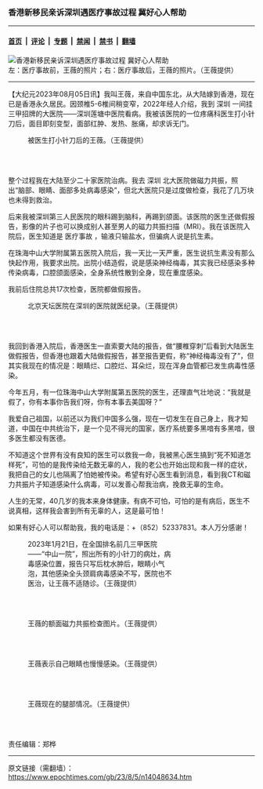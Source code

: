 ### 香港新移民亲诉深圳遇医疗事故过程 冀好心人帮助

---

#### [首页](../../../..?n14048634) &nbsp;|&nbsp; [评论](../../../../../epoch-comment?n14048634) &nbsp;|&nbsp; [专题](../../../../../epoch-special?n14048634) &nbsp;|&nbsp; [禁闻](../../../../../epoch-news?n14048634) &nbsp;|&nbsp; [禁书](../../../../../books?n14048634) &nbsp;|&nbsp; [翻墙](https://github.com/gfw-breaker/nogfw/blob/master/README.md?n14048634)


<div><img alt="香港新移民亲诉深圳遇医疗事故过程 冀好心人帮助" class="attachment-djy_600_400 size-djy_600_400 wp-post-image" src="https://i.epochtimes.com/assets/uploads/2023/08/id14048635-1-600x400.png"/>
<div class="caption">
 左：医疗事故前，王薇的照片；右：医疗事故后，王薇的照片。（王薇提供）
</div></div><hr/><div class="post_content" id="artbody" itemprop="articleBody">
 <!-- article content begin -->
 <p>
  【大纪元2023年08月05日讯】我叫王薇，来自中国东北，从大陆嫁到香港，现在已是香港永久居民。因颈椎5-6椎间稍变窄，2022年经人介绍，我到
  <ok href="https://www.epochtimes.com/gb/tag/%E6%B7%B1%E5%9C%B3.html">
   深圳
  </ok>
  一间挂三甲招牌的大医院——深圳莲塘中医院看病。我被该医院的一位疼痛科医生打小针刀后，面目即刻变型，面部红肿、发热、胀痛，却求诉无门。
 </p>
 <figure aria-describedby="caption-attachment-14048637" class="wp-caption aligncenter" id="attachment_14048637" style="width: 337px">
  <ok href=" https://i.epochtimes.com/assets/uploads/2023/08/id14048637-2-600x1067.jpg" rel="noreferrer noopener" target="_blank">
   <img alt="" class="wp-image-14048637" src="https://i.epochtimes.com/assets/uploads/2023/08/id14048637-2-600x1067.jpg"/>
  </ok>
  <br/><figcaption class="wp-caption-text" id="caption-attachment-14048637">
   被医生打小针刀后的王薇。（王薇提供）
  </figcaption><br/>
 </figure><br/>
 <p>
  整个过程我在大陆至少二十家医院治病。我去
  <ok href="https://www.epochtimes.com/gb/tag/%E6%B7%B1%E5%9C%B3.html">
   深圳
  </ok>
  北大医院做磁力共振，照出“脑部、眼睛、面部多处病毒感染”，但北大医院只是过度做检查，我花了几万块也未得到救治。
 </p>
 <p>
  后来我被深圳第三人民医院的眼科踢到脑科，再踢到颌面。该医院的医生还做假报告，影像的片子也可以换成别人甚至男人的磁力共振扫描（MRI）。我在该医院入院后，医生知道是
  <ok href="https://www.epochtimes.com/gb/tag/%E5%8C%BB%E7%96%97%E4%BA%8B%E6%95%85.html">
   医疗事故
  </ok>
  ，输液只输盐水，但骗病人说是抗生素。
 </p>
 <p>
  在珠海中山大学附属第五医院入院后，我一天比一天严重，医生说抗生素没有那么快起作用，我要求出院。出院小结造假，说是感染神经梅毒，其实我已经感染多种传染病毒，口腔颌面感染，全身系统性散到全身，现在重度感染。
 </p>
 <p>
  我前后住院总共17次检查，医院都做假报告。
 </p>
 <figure aria-describedby="caption-attachment-14048638" class="wp-caption aligncenter" id="attachment_14048638" style="width: 342px">
  <ok href=" https://i.epochtimes.com/assets/uploads/2023/08/id14048638-3.jpg" rel="noreferrer noopener" target="_blank">
   <img alt="" class="wp-image-14048638" src="https://i.epochtimes.com/assets/uploads/2023/08/id14048638-3.jpg"/>
  </ok>
  <br/><figcaption class="wp-caption-text" id="caption-attachment-14048638">
   北京天坛医院在深圳的医院就医纪录。（王薇提供）
  </figcaption><br/>
 </figure><br/>
 <p>
  我回到香港入院后，香港医生一直索要大陆的报告，做“腰椎穿刺”后看到大陆医生做假报告，但香港也跟着大陆做假报告，甚至报告更假，称“神经梅毒没有了”，但其实我现在的情况是：眼睛烂、口腔烂、耳朵烂，现在浑身血管都已发生病毒性感染。
 </p>
 <p>
  今年五月，有一位珠海中山大学附属第五医院的医生，还理直气壮地说：“我就是假了，你有本事你告我们呀，你有本事去美国呀？”
 </p>
 <p>
  我爱自己祖国，以前还以为我们中国多么强，现在一切发生在自己身上，我才知道，中国在中共统治下，是一个见不得光的国家，医疗系统要多黑喑有多黑喑，很多医生都没有医德。
 </p>
 <p>
  不知道这个世界有没有良知的医生可以救我一命，我被黑心医生搞到“死不知道怎样死”，可怕的是我传染给无数无辜的人，我的老公也开始出现和我一样的症状，我把自己的女儿也隔离了怕她被传染。希望有好心医生看到消息，看到我CT和磁力共振片子知道感染什么病毒，可以发善心帮我治病，挽救无辜的生命。
 </p>
 <p>
  人生的无常，40几岁的我本来身体健康。有病不可怕，可怕的是有病后，医生不说真相，这样我会害到所有无辜的人，这是最可怕！
 </p>
 <p>
  如果有好心人可以帮助我，我的电话是：+（852）52337831。本人万分感谢！
 </p>
 <figure aria-describedby="caption-attachment-14048640" class="wp-caption aligncenter" id="attachment_14048640" style="width: 300px">
  <ok href=" https://i.epochtimes.com/assets/uploads/2023/08/id14048640-4-300x533.jpg" rel="noreferrer noopener" target="_blank">
   <img alt="" class="size-small wp-image-14048640" src="https://i.epochtimes.com/assets/uploads/2023/08/id14048640-4-300x533.jpg"/>
  </ok>
  <br/><figcaption class="wp-caption-text" id="caption-attachment-14048640">
   2023年1月21日，在全国排名前几三甲医院——“中山一院”，照出所有的小针刀的病灶，病毒感染位置，报告只写后枕水肿后，眼睛小气泡，其他感染全头颈肩病毒感染不写，医院也不医治，让王薇不适随诊。（王薇提供）
  </figcaption><br/>
 </figure><br/>
 <figure aria-describedby="caption-attachment-14048642" class="wp-caption aligncenter" id="attachment_14048642" style="width: 450px">
  <ok href=" https://i.epochtimes.com/assets/uploads/2023/08/id14048642-5-450x651.jpg" rel="noreferrer noopener" target="_blank">
   <img alt="" class="size-medium wp-image-14048642" src="https://i.epochtimes.com/assets/uploads/2023/08/id14048642-5-450x651.jpg"/>
  </ok>
  <br/><figcaption class="wp-caption-text" id="caption-attachment-14048642">
   王薇的额面磁力共振检查图片。（王薇提供）
  </figcaption><br/>
 </figure><br/>
 <figure aria-describedby="caption-attachment-14048643" class="wp-caption aligncenter" id="attachment_14048643" style="width: 300px">
  <ok href=" https://i.epochtimes.com/assets/uploads/2023/08/id14048643-6-300x533.jpg" rel="noreferrer noopener" target="_blank">
   <img alt="" class="size-small wp-image-14048643" src="https://i.epochtimes.com/assets/uploads/2023/08/id14048643-6-300x533.jpg"/>
  </ok>
  <br/><figcaption class="wp-caption-text" id="caption-attachment-14048643">
   王薇表示自己眼睛也慢慢感染。（王薇提供）
  </figcaption><br/>
 </figure><br/>
 <figure aria-describedby="caption-attachment-14048644" class="wp-caption aligncenter" id="attachment_14048644" style="width: 300px">
  <ok href=" https://i.epochtimes.com/assets/uploads/2023/08/id14048644-1-300x533.jpg" rel="noreferrer noopener" target="_blank">
   <img alt="" class="size-small wp-image-14048644" src="https://i.epochtimes.com/assets/uploads/2023/08/id14048644-1-300x533.jpg"/>
  </ok>
  <br/><figcaption class="wp-caption-text" id="caption-attachment-14048644">
   王薇现在的腿部情况。（王薇提供）
  </figcaption><br/>
 </figure><br/>
 <p>
  责任编辑：郑桦
 </p>
 <!-- article content end -->
 <div id="below_article_ad">
 </div>
</div>


---

原文链接（需翻墙）：https://www.epochtimes.com/gb/23/8/5/n14048634.htm